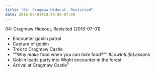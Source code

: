 ```yaml
---
title: "04: Cragmaw Hideout, Revisited"
date: 2016-07-01T18:40:08-07:00
---
```


04: Cragmaw Hideout, Revisited (2016-07-01)

- Encounter goblin patrol
- Capture of goblin
- Trek to Cragmaw Castle
- ""Why _make_ food when you can _take_ food?"" _#LowIntLifeLessons_
- Goblin leads party into Wight encounter in the forest
- Arrival at Cragmaw Castle"
